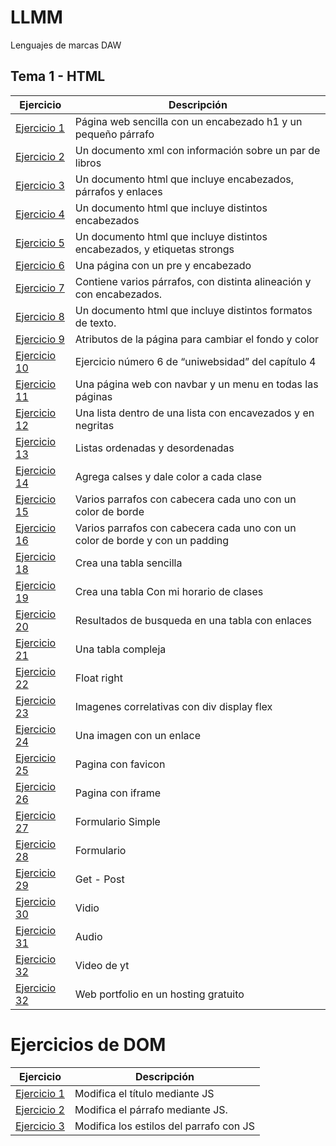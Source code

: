 # LLMM

Lenguajes de marcas DAW

## Tema 1 - HTML

Ejercicio  | Descripción
-----------|--------------
 [Ejercicio 1](/Tema1/Index.html)         | Página web sencilla con un encabezado h1 y un pequeño párrafo
 [Ejercicio 2](/Tema1/prueba.xml)         | Un documento xml con información sobre un par de libros 
 [Ejercicio 3](/Tema1/Ejercicio1.html)         | Un documento html que incluye encabezados, párrafos y enlaces
 [Ejercicio 4](/Tema1/Ejercicio2.html)         | Un documento html que incluye distintos encabezados
 [Ejercicio 5](/Tema1/Ejercicio3.html)         | Un documento html que incluye distintos encabezados, y etiquetas strongs
 [Ejercicio 6](/Tema1/Ejercicio4.html)         | Una página con un pre y encabezado
 [Ejercicio 7](/Tema1/Ejercicio5.html)         | Contiene varios párrafos, con distinta alineación y con encabezados.
 [Ejercicio 8](/Tema1/Ejercicio6.html)         | Un documento html que incluye distintos formatos de texto.
 [Ejercicio 9](/Tema1/Ejercicio7.html)         | Atributos de la página para cambiar el fondo y color
 [Ejercicio 10](/Tema1/act8)         | Ejercicio número 6 de “uniwebsidad” del capítulo 4 
 [Ejercicio 11](/Tema1/act9)         | Una página web con navbar y un menu en todas las páginas
 [Ejercicio 12](/Tema1/Ejercicio10.html)         | Una lista dentro de una lista con encavezados y en negritas
 [Ejercicio 13](/Tema1/Ejercicio11.html)         | Listas ordenadas y desordenadas
 [Ejercicio 14](/Tema1/Ejercicio12.html)         | Agrega calses y dale color a cada clase
 [Ejercicio 15](/Tema1/Ejercicio13.html)         | Varios parrafos con cabecera cada uno con un color de borde
 [Ejercicio 16](/Tema1/Ejercicio14.html)         | Varios parrafos con cabecera cada uno con un color de borde y con un padding
 [Ejercicio 18](/Tema1/Ejercicio15.html)         | Crea una tabla sencilla
 [Ejercicio 19](/Tema1/Ejercicio16.html)         | Crea una tabla Con mi horario de clases
 [Ejercicio 20](/Tema1/act17)         | Resultados de busqueda en una tabla con enlaces
 [Ejercicio 21](/Tema1/act18)         | Una tabla compleja
 [Ejercicio 22](/Tema1/act19)         | Float right
 [Ejercicio 23](/Tema1/act20)         | Imagenes correlativas con div display flex
 [Ejercicio 24](/Tema1/act21)         | Una imagen con un enlace
 [Ejercicio 25](/Tema1/act22)         | Pagina con favicon
 [Ejercicio 26](/Tema1/act23)         | Pagina con iframe
 [Ejercicio 27](/Tema1/Ejercicio24.html)         | Formulario Simple
 [Ejercicio 28](/Tema1/Ejercicio25.html)         | Formulario
 [Ejercicio 29](/Tema1/act26)         | Get - Post
 [Ejercicio 30](/Tema1/act27)         | Vidio
 [Ejercicio 31](/Tema1/act28)         | Audio
 [Ejercicio 32](/Tema1/act29/Ejercicio27.html)         | Video de yt
 [Ejercicio 32](https://rafaelcorderodev.lovestoblog.com/?i=1)         | Web portfolio en un hosting gratuito

# Ejercicios de DOM
Ejercicio  | Descripción
-----------|--------------
 [Ejercicio 1](/Tema1/DOM/Ejercicio1.html)         | Modifica el título mediante JS
 [Ejercicio 2](/Tema1/DOM/Ejercicio2.html)         | Modifica el párrafo mediante JS.
 [Ejercicio 3](/Tema1/DOM/Ejercicio3.html)         | Modifica los estilos del parrafo con JS
